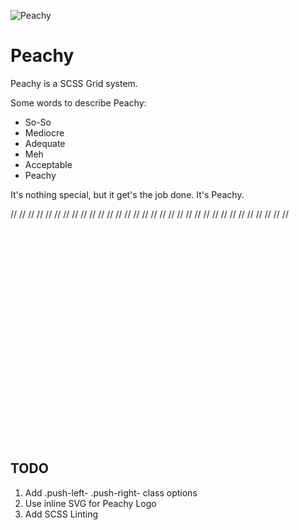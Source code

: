 ![Peachy](http://wallabymob.com/peachy/peachy-text.png)

# Peachy

Peachy is a SCSS Grid system.

Some words to describe Peachy:

* So-So
* Mediocre
* Adequate
* Meh
* Acceptable
* Peachy

It's nothing special, but it get's the job done. It's Peachy.

//
//
//
//
//
//
//
//
//
//
//
//
//
//
//
//
//
//
//
//
//
//
//
//
//
//
//
//
//
//
//
//
<br />
<br />
<br />
<br />
<br />
<br />
<br />
<br />
<br />
<br />
<br />
<br />
<br />
<br />
<br />
<br />
<br />
<br />
<br />
<br />
<br />
<br />

## TODO

1. Add .push-left- .push-right- class options
2. Use inline SVG for Peachy Logo
3. Add SCSS Linting
